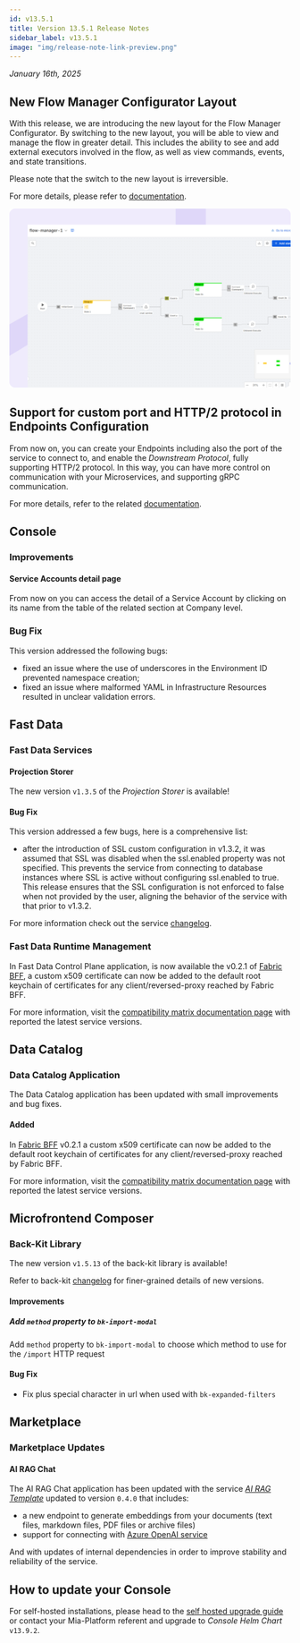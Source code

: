 ```yaml
---
id: v13.5.1
title: Version 13.5.1 Release Notes
sidebar_label: v13.5.1
image: "img/release-note-link-preview.png"
---
```


_January 16th, 2025_

## New Flow Manager Configurator Layout

With this release, we are introducing the new layout for the Flow Manager Configurator. By switching to the new layout, you will be able to view and manage the flow in greater detail. This includes the ability to see and add external executors involved in the flow, as well as view commands, events, and state transitions.

Please note that the switch to the new layout is irreversible.

For more details, please refer to [documentation](/development_suite/api-console/api-design/flow-manager-configurator/how-it-works.md).

![FM Configurator New Layout](img/flow-manager-configurator-new-layout.png)

## Support for custom port and HTTP/2 protocol in Endpoints Configuration

From now on, you can create your Endpoints including also the port of the service to connect to, and enable the _Downstream Protocol_, fully supporting HTTP/2 protocol.
In this way, you can have more control on communication with your Microservices, and supporting gRPC communication.

For more details, refer to the related [documentation](/development_suite/api-console/api-design/endpoints.md).

## Console 

### Improvements

#### Service Accounts detail page

From now on you can access the detail of a Service Account by clicking on its name from the table of the related section at Company level. 

### Bug Fix

This version addressed the following bugs:

* fixed an issue where the use of underscores in the Environment ID prevented namespace creation;
* fixed an issue where malformed YAML in Infrastructure Resources resulted in unclear validation errors.

## Fast Data

### Fast Data Services

#### Projection Storer

The new version `v1.3.5` of the _Projection Storer_ is available!

#### Bug Fix

This version addressed a few bugs, here is a comprehensive list:

* after the introduction of SSL custom configuration in v1.3.2, it was assumed that SSL was disabled
when the ssl.enabled property was not specified. This prevents the service from connecting to database instances where SSL is active without configuring ssl.enabled to true. This release ensures that the SSL configuration is not enforced to false when not provided by the user, aligning the behavior of the service with that prior to v1.3.2.

For more information check out the service [changelog](/runtime_suite/projection-storer/changelog.md).

### Fast Data Runtime Management

In Fast Data Control Plane application, is now available the v0.2.1 of [Fabric BFF](/fast_data/runtime_management/control_plane_fabric_bff.mdx), a custom x509 certificate can now be added to the default root keychain of certificates for any client/reversed-proxy reached by Fabric BFF.

For more information, visit the [compatibility matrix documentation page](/fast_data/runtime_management/compatibility_matrix.md#service-latest-versions) with reported the latest service versions.

## Data Catalog

### Data Catalog Application

The Data Catalog application has been updated with small improvements and bug fixes.  

#### Added

In [Fabric BFF](/data_catalog/data_catalog_fabric_bff.mdx) v0.2.1 a custom x509 certificate can now be added to the default root keychain of certificates for any client/reversed-proxy reached by Fabric BFF.

For more information, visit the [compatibility matrix documentation page](/data_catalog/compatibility_matrix.md) with reported the latest service versions.

## Microfrontend Composer

### Back-Kit Library

The new version `v1.5.13` of the back-kit library is available!

Refer to back-kit [changelog](/microfrontend-composer/back-kit/changelog.md) for finer-grained details of new versions.

#### Improvements

##### Add `method` property to `bk-import-modal`

Add `method` property to `bk-import-modal` to choose which method to use for the `/import` HTTP request

#### Bug Fix

- Fix plus special character in url when used with `bk-expanded-filters`

## Marketplace

### Marketplace Updates

#### AI RAG Chat

The AI RAG Chat application has been updated with the service [_AI RAG Template_](https://https://github.com/mia-platform/ai-rag-template) updated to version `0.4.0` that includes:

- a new endpoint to generate embeddings from your documents (text files, markdown files, PDF files or archive files)
- support for connecting with [Azure OpenAI service](https://azure.microsoft.com/en-us/products/ai-services/openai-service)

And with updates of internal dependencies in order to improve stability and reliability of the service.

## How to update your Console

For self-hosted installations, please head to the [self hosted upgrade guide](/infrastructure/self-hosted/installation-chart/100_how-to-upgrade.md) or contact your Mia-Platform referent and upgrade to _Console Helm Chart_ `v13.9.2`.
